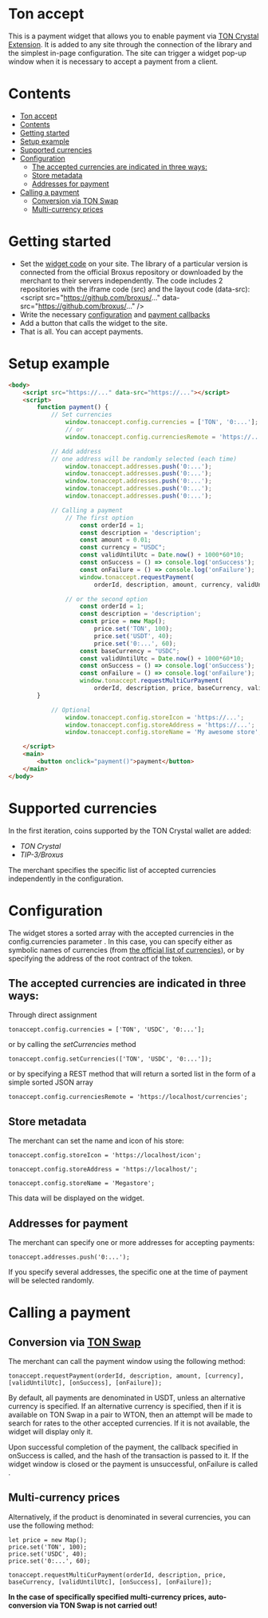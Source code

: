 # Ton accept

This is a payment widget that allows you to enable payment via [TON Crystal Extension](https://l1.broxus.com/freeton/wallet).
It is added to any site through the connection of the library and the simplest in-page configuration.
The site can trigger a widget pop-up window when it is necessary to accept a payment from a client.


# Contents

- [Ton accept](#ton-accept)
- [Contents](#contents)
- [Getting started](#getting-started)
- [Setup example](#setup-example)
- [Supported currencies](#supported-currencies)
- [Configuration](#сonfiguration)
    - [The accepted currencies are indicated in three ways:](#the-accepted-currencies-are-indicated-in-three-ways)
    - [Store metadata](#store-metadata)
    - [Addresses for payment](#addresses-for-payment)
- [Calling a payment](#calling-a-payment)
    - [Conversion via TON Swap](#conversion-via-ton-swap)
    - [Multi-currency prices](#multi-currency-prices)


# Getting started

<!-- - Install [the widget](https://chrome.google.com/webstore/detail/ton-crystal-wallet/cgeeodpfagjceefieflmdfphplkenlfk) -->
- Set the [widget code](#) on your site. The library of a particular version is connected from the official Broxus repository or downloaded by the merchant to their servers independently. The code includes 2 repositories with the iframe code (src) and the layout code (data-src):
    \<script src="https://github.com/broxus/..."  data-src="https://github.com/broxus/..." \/\>
- Write the necessary [configuration](#configuration) and [payment callbacks](#calling-a-payment)
- Add a button that calls the widget to the site.
- That is all. You can accept payments.

# Setup example


```html
<body>
    <script src="https://..." data-src="https://..."></script>
    <script>
        function payment() {
            // Set currencies
                window.tonaccept.config.currencies = ['TON', '0:...'];
                // or
                window.tonaccept.config.currenciesRemote = 'https://...';

            // Add address
            // one address will be randomly selected (each time)
                window.tonaccept.addresses.push('0:...');
                window.tonaccept.addresses.push('0:...');
                window.tonaccept.addresses.push('0:...');
                window.tonaccept.addresses.push('0:...');
                window.tonaccept.addresses.push('0:...');

            // Calling a payment
                // The first option
                    const orderId = 1;
                    const description = 'description';
                    const amount = 0.01;
                    const currency = "USDC";
                    const validUntilUtc = Date.now() + 1000*60*10;
                    const onSuccess = () => console.log('onSuccess');
                    const onFailure = () => console.log('onFailure');
                    window.tonaccept.requestPayment(
                        orderId, description, amount, currency, validUntilUtc, onSuccess, onFailure);

                // or the second option
                    const orderId = 1;
                    const description = 'description';
                    const price = new Map();
                        price.set('TON', 100);
                        price.set('USDT', 40);
                        price.set('0:...', 60);
                    const baseCurrency = "USDC";
                    const validUntilUtc = Date.now() + 1000*60*10;
                    const onSuccess = () => console.log('onSuccess');
                    const onFailure = () => console.log('onFailure');
                    window.tonaccept.requestMultiCurPayment(
                        orderId, description, price, baseCurrency, validUntilUtc, onSuccess, onFailure);
        }

            // Optional
                window.tonaccept.config.storeIcon = 'https://...';
                window.tonaccept.config.storeAddress = 'https://...';
                window.tonaccept.config.storeName = 'My awesome store';

    </script>
    <main>
        <button onclick="payment()">payment</button>
    </main>
</body>
```



# Supported currencies

In the first iteration, coins supported by the TON Crystal wallet are added:
- *TON Crystal*
- *TIP-3/Broxus*

The merchant specifies the specific list of accepted currencies independently in the configuration.


# Configuration

The widget stores a sorted array with the accepted currencies in the config.currencies parameter . In this case, you can specify either as symbolic names of currencies (from [the official list of currencies](https://github.com/broxus/ton-assets/blob/master/manifest.json)), or by specifying the address of the root contract of the token.



## The accepted currencies are indicated in three ways:

Through direct assignment

    tonaccept.config.currencies = ['TON', 'USDC', '0:...'];

or by calling the *setCurrencies* method

    tonaccept.config.setCurrencies(['TON', 'USDC', '0:...']);

or by specifying a REST method that will return a sorted list in the form of a simple sorted JSON array

    tonaccept.config.currenciesRemote = 'https://localhost/currencies';



## Store metadata

The merchant can set the name and icon of his store:

    tonaccept.config.storeIcon = 'https://localhost/icon';

    tonaccept.config.storeAddress = 'https://localhost/';

    tonaccept.config.storeName = 'Megastore';

This data will be displayed on the widget.


## Addresses for payment

The merchant can specify one or more addresses for accepting payments:

    tonaccept.addresses.push('0:...');

If you specify several addresses, the specific one at the time of payment will be selected randomly.



# Calling a payment


## Conversion via [TON Swap](https://tonswap.io/)

The merchant can call the payment window using the following method:

    tonaccept.requestPayment(orderId, description, amount, [currency], [validUntilUtc], [onSuccess], [onFailure]);

By default, all payments are denominated in USDT, unless an alternative currency is specified. If an alternative currency is specified, then if it is available on TON Swap in a pair to WTON, then an attempt will be made to search for rates to the other accepted currencies. If it is not available, the widget will display only it.

Upon successful completion of the payment, the callback specified in onSuccess is called, and the hash of the transaction is passed to it. If the widget window is closed
or the payment is unsuccessful, onFailure is called .



## Multi-currency prices

Alternatively, if the product is denominated in several currencies, you can use the following method:

    let price = new Map();
    price.set('TON', 100);
    price.set('USDC', 40);
    price.set('0:...', 60);

    tonaccept.requestMultiCurPayment(orderId, description, price, baseCurrency, [validUntilUtc], [onSuccess], [onFailure]);

**In the case of specifically specified multi-currency prices, auto-conversion via TON Swap is not carried out!**

